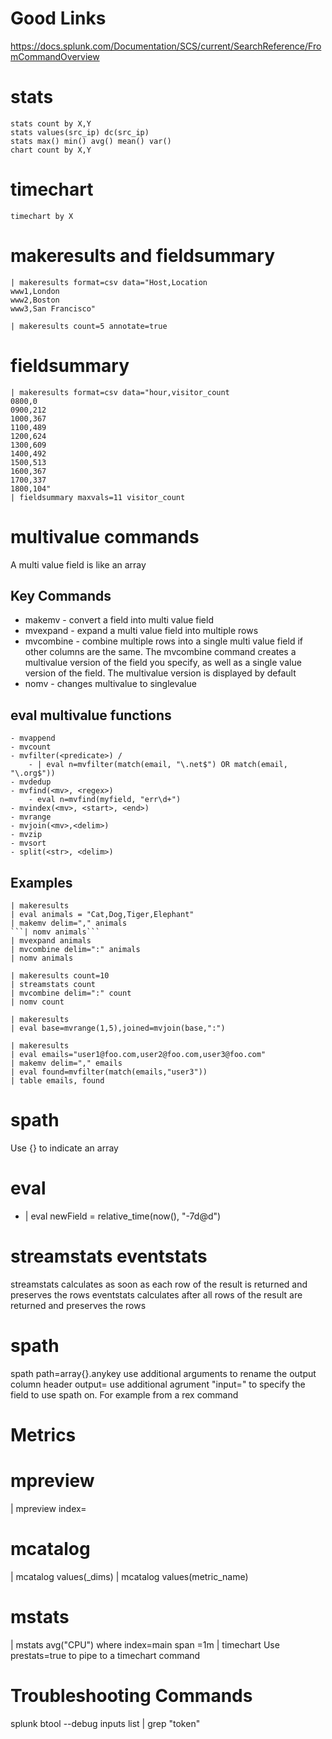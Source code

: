 # Good Links
https://docs.splunk.com/Documentation/SCS/current/SearchReference/FromCommandOverview


# stats
```
stats count by X,Y
stats values(src_ip) dc(src_ip)
stats max() min() avg() mean() var()
chart count by X,Y
```

# timechart 
```spl
timechart by X
```

# makeresults and fieldsummary
```SPL
| makeresults format=csv data="Host,Location
www1,London
www2,Boston
www3,San Francisco"

| makeresults count=5 annotate=true
```

# fieldsummary
```spl
| makeresults format=csv data="hour,visitor_count
0800,0
0900,212
1000,367
1100,489
1200,624
1300,609
1400,492
1500,513
1600,367
1700,337
1800,104"
| fieldsummary maxvals=11 visitor_count
```

# multivalue commands
A multi value field is like an array

## Key Commands
  - makemv - convert a field into multi value field
  - mvexpand - expand a multi value field into multiple rows
  - mvcombine - combine multiple rows into a single multi value field if other columns are the same. The mvcombine command creates a multivalue version of the field you specify, as well as a single value version of the field. The multivalue version is displayed by default
  - nomv - changes multivalue to singlevalue


## eval multivalue functions
    - mvappend
    - mvcount
    - mvfilter(<predicate>) / 
        - | eval n=mvfilter(match(email, "\.net$") OR match(email, "\.org$"))
    - mvdedup
    - mvfind(<mv>, <regex>)
        - eval n=mvfind(myfield, "err\d+")
    - mvindex(<mv>, <start>, <end>)
    - mvrange
    - mvjoin(<mv>,<delim>)
    - mvzip
    - mvsort
    - split(<str>, <delim>)

## Examples

```SPL
| makeresults 
| eval animals = "Cat,Dog,Tiger,Elephant" 
| makemv delim="," animals
```| nomv animals```
| mvexpand animals
| mvcombine delim=":" animals
| nomv animals
```

```SPL
| makeresults count=10
| streamstats count
| mvcombine delim=":" count
| nomv count
```

```SPL
| makeresults
| eval base=mvrange(1,5),joined=mvjoin(base,":")
```

```SPL
| makeresults 
| eval emails="user1@foo.com,user2@foo.com,user3@foo.com"
| makemv delim="," emails
| eval found=mvfilter(match(emails,"user3"))
| table emails, found
```

# spath
Use {} to indicate an array

# eval 

-  | eval newField = relative_time(now(), "-7d@d")


# streamstats eventstats
streamstats calculates as soon as each row of the result is returned and preserves the rows
eventstats calculates after all rows of the result are returned and preserves the rows

# spath
spath path=array{}.anykey
use additional arguments to rename the output column header output=
use additional agrument "input=" to specify the field to use spath on. For example from a rex command

# Metrics
# mpreview
| mpreview index=

# mcatalog
| mcatalog values(_dims)
| mcatalog values(metric_name)

# mstats
| mstats avg("CPU") where index=main span =1m
| timechart 
Use prestats=true to pipe to a timechart command

# Troubleshooting Commands
splunk btool --debug inputs list | grep "token"